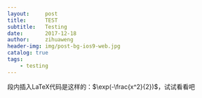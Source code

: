 ```yaml
---
layout:     post
title:      TEST
subtitle:   Testing
date:       2017-12-18
author:     zihuaweng
header-img: img/post-bg-ios9-web.jpg
catalog: true
tags:
    - testing
---
```


段内插入LaTeX代码是这样的：$\exp(-\frac{x^2}{2})$，试试看看吧
